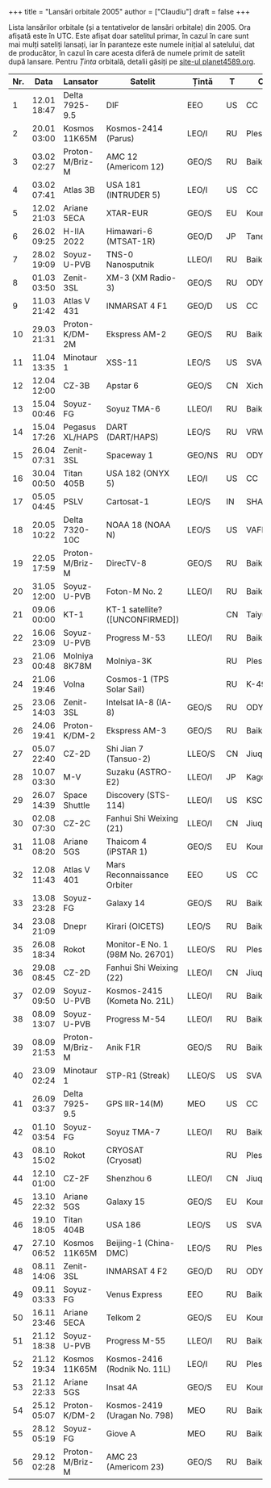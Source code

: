 +++
title = "Lansări orbitale 2005"
author = ["Claudiu"]
draft = false
+++

Lista lansărilor orbitale (și a tentativelor de lansări orbitale) din 2005. Ora afișată este în UTC. Este afișat doar satelitul primar, în cazul în care sunt mai mulți sateliți lansați, iar în paranteze este numele inițial al satelului, dat de producător, în cazul în care acesta diferă de numele primit de satelit după lansare. Pentru _Ținta_ orbitală, detalii găsiți pe [site-ul planet4589.org](https://planet4589.org/space/log/orbcat.html).

| Nr. | Data        | Lansator        | Satelit                         | Țintă  | T  | Centru      | Rampă    | R. |
|-----|-------------|-----------------|---------------------------------|--------|----|-------------|----------|----|
| 1   | 12.01 18:47 | Delta 7925-9.5  | DIF                             | EEO    | US | CC          | SLC17B   | S  |
| 2   | 20.01 03:00 | Kosmos 11K65M   | Kosmos-2414 (Parus)             | LEO/I  | RU | Plesetsk    | LC132/1  | S  |
| 3   | 03.02 02:27 | Proton-M/Briz-M | AMC 12 (Americom 12)            | GEO/S  | RU | Baikonur    | LC81/24  | S  |
| 4   | 03.02 07:41 | Atlas 3B        | USA 181 (INTRUDER 5)            | LEO/I  | US | CC          | SLC36B   | S  |
| 5   | 12.02 21:03 | Ariane 5ECA     | XTAR-EUR                        | GEO/S  | EU | Kourou      | ELA3     | S  |
| 6   | 26.02 09:25 | H-IIA 2022      | Himawari-6 (MTSAT-1R)           | GEO/D  | JP | Tanegashima | Y        | S  |
| 7   | 28.02 19:09 | Soyuz-U-PVB     | TNS-0 Nanosputnik               | LLEO/I | RU | Baikonur    | LC1      | S  |
| 8   | 01.03 03:50 | Zenit-3SL       | XM-3 (XM Radio-3)               | GEO/S  | RU | ODYSSEY,K   | LA       | S  |
| 9   | 11.03 21:42 | Atlas V 431     | INMARSAT 4 F1                   | GEO/D  | US | CC          | SLC41    | S  |
| 10  | 29.03 21:31 | Proton-K/DM-2M  | Ekspress AM-2                   | GEO/S  | RU | Baikonur    | LC200/39 | S  |
| 11  | 11.04 13:35 | Minotaur 1      | XSS-11                          | LEO/S  | US | SVAFB       | SLC8     | S  |
| 12  | 12.04 12:00 | CZ-3B           | Apstar 6                        | GEO/S  | CN | Xichang     | LC2      | S  |
| 13  | 15.04 00:46 | Soyuz-FG        | Soyuz TMA-6                     | LLEO/I | RU | Baikonur    | LC1      | S  |
| 14  | 15.04 17:26 | Pegasus XL/HAPS | DART (DART/HAPS)                | LEO/S  | RU | VRW30/12    | L-1011   | S  |
| 15  | 26.04 07:31 | Zenit-3SL       | Spaceway 1                      | GEO/NS | RU | ODYSSEY,K   | LA       | S  |
| 16  | 30.04 00:50 | Titan 405B      | USA 182 (ONYX 5)                | LEO/I  | US | CC          | SLC40    | S  |
| 17  | 05.05 04:45 | PSLV            | Cartosat-1                      | LEO/S  | IN | SHAR        | SLP      | S  |
| 18  | 20.05 10:22 | Delta 7320-10C  | NOAA 18 (NOAA N)                | LEO/S  | US | VAFB        | SLC2W    | S  |
| 19  | 22.05 17:59 | Proton-M/Briz-M | DirecTV-8                       | GEO/S  | RU | Baikonur    | LC200/39 | S  |
| 20  | 31.05 12:00 | Soyuz-U-PVB     | Foton-M No. 2                   | LLEO/I | RU | Baikonur    | LC1      | S  |
| 21  | 09.06 00:00 | KT-1            | KT-1 satellite? ([UNCONFIRMED]) |        | CN | Taiyuan     |          | F  |
| 22  | 16.06 23:09 | Soyuz-U-PVB     | Progress M-53                   | LLEO/I | RU | Baikonur    | LC1      | S  |
| 23  | 21.06 00:48 | Molniya 8K78M   | Molniya-3K                      |        | RU | Plesetsk    | LC16/2   | F  |
| 24  | 21.06 19:46 | Volna           | Cosmos-1 (TPS Solar Sail)       |        | RU | K-496,BLA   |          | F  |
| 25  | 23.06 14:03 | Zenit-3SL       | Intelsat IA-8 (IA-8)            | GEO/S  | RU | ODYSSEY,K   | LA       | S  |
| 26  | 24.06 19:41 | Proton-K/DM-2   | Ekspress AM-3                   | GEO/S  | RU | Baikonur    | LC200/39 | S  |
| 27  | 05.07 22:40 | CZ-2D           | Shi Jian 7 (Tansuo-2)           | LLEO/S | CN | Jiuquan     | Pad 603  | S  |
| 28  | 10.07 03:30 | M-V             | Suzaku (ASTRO-E2)               | LLEO/I | JP | Kagoshima   | M-V      | S  |
| 29  | 26.07 14:39 | Space Shuttle   | Discovery (STS-114)             | LLEO/I | US | KSC         | LC39B    | S  |
| 30  | 02.08 07:30 | CZ-2C           | Fanhui Shi Weixing (21)         | LLEO/I | CN | Jiuquan     | Pad 603  | S  |
| 31  | 11.08 08:20 | Ariane 5GS      | Thaicom 4 (iPSTAR 1)            | GEO/S  | EU | Kourou      | ELA3     | S  |
| 32  | 12.08 11:43 | Atlas V 401     | Mars Reconnaissance Orbiter     | EEO    | US | CC          | SLC41    | S  |
| 33  | 13.08 23:28 | Soyuz-FG        | Galaxy 14                       | GEO/S  | RU | Baikonur    | LC31     | S  |
| 34  | 23.08 21:09 | Dnepr           | Kirari (OICETS)                 | LEO/S  | RU | Baikonur    | LC109/95 | S  |
| 35  | 26.08 18:34 | Rokot           | Monitor-E No. 1 (98M No. 26701) | LLEO/S | RU | Plesetsk    | LC133/3  | S  |
| 36  | 29.08 08:45 | CZ-2D           | Fanhui Shi Weixing (22)         | LLEO/I | CN | Jiuquan     | Pad 603  | S  |
| 37  | 02.09 09:50 | Soyuz-U-PVB     | Kosmos-2415 (Kometa No. 21L)    | LLEO/I | RU | Baikonur    | LC31     | S  |
| 38  | 08.09 13:07 | Soyuz-U-PVB     | Progress M-54                   | LLEO/I | RU | Baikonur    | LC1      | S  |
| 39  | 08.09 21:53 | Proton-M/Briz-M | Anik F1R                        | GEO/S  | RU | Baikonur    | LC200/39 | S  |
| 40  | 23.09 02:24 | Minotaur 1      | STP-R1 (Streak)                 | LLEO/S | US | SVAFB       | SLC8     | S  |
| 41  | 26.09 03:37 | Delta 7925-9.5  | GPS IIR-14(M)                   | MEO    | US | CC          | SLC17A   | S  |
| 42  | 01.10 03:54 | Soyuz-FG        | Soyuz TMA-7                     | LLEO/I | RU | Baikonur    | LC1      | S  |
| 43  | 08.10 15:02 | Rokot           | CRYOSAT (Cryosat)               |        | RU | Plesetsk    | LC133/3  | F  |
| 44  | 12.10 01:00 | CZ-2F           | Shenzhou 6                      | LLEO/I | CN | Jiuquan     | Pad 921  | S  |
| 45  | 13.10 22:32 | Ariane 5GS      | Galaxy 15                       | GEO/S  | EU | Kourou      | ELA3     | S  |
| 46  | 19.10 18:05 | Titan 404B      | USA 186                         | LEO/S  | US | SVAFB       | SLC4E    | S  |
| 47  | 27.10 06:52 | Kosmos 11K65M   | Beijing-1 (China-DMC)           | LEO/S  | RU | Plesetsk    | LC132/1  | S  |
| 48  | 08.11 14:06 | Zenit-3SL       | INMARSAT 4 F2                   | GEO/D  | RU | ODYSSEY,K   | LA       | S  |
| 49  | 09.11 03:33 | Soyuz-FG        | Venus Express                   | EEO    | RU | Baikonur    | LC31     | S  |
| 50  | 16.11 23:46 | Ariane 5ECA     | Telkom 2                        | GEO/S  | EU | Kourou      | ELA3     | S  |
| 51  | 21.12 18:38 | Soyuz-U-PVB     | Progress M-55                   | LLEO/I | RU | Baikonur    | LC1      | S  |
| 52  | 21.12 19:34 | Kosmos 11K65M   | Kosmos-2416 (Rodnik No. 11L)    | LEO/I  | RU | Plesetsk    | LC132/1  | S  |
| 53  | 21.12 22:33 | Ariane 5GS      | Insat 4A                        | GEO/S  | EU | Kourou      | ELA3     | S  |
| 54  | 25.12 05:07 | Proton-K/DM-2   | Kosmos-2419 (Uragan No. 798)    | MEO    | RU | Baikonur    | LC81/24  | S  |
| 55  | 28.12 05:19 | Soyuz-FG        | Giove A                         | MEO    | RU | Baikonur    | LC31     | S  |
| 56  | 29.12 02:28 | Proton-M/Briz-M | AMC 23 (Americom 23)            | GEO/S  | RU | Baikonur    | LC200/39 | S  |